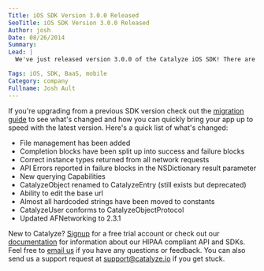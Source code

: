 ```yaml
---
Title: iOS SDK Version 3.0.0 Released
SeoTitle: iOS SDK Version 3.0.0 Released
Author: josh
Date: 08/26/2014
Summary: 
Lead: |
  We've just released version 3.0.0 of the Catalyze iOS SDK! There are tons of new resources in the SDK to help you build HIPAA compliant mobile apps that will change healthcare. Head on over to the [github repo](https://github.com/catalyzeio/catalyze-ios-sdk) to get started.  The README has tons of examples and details on how to install the SDK.

Tags: iOS, SDK, BaaS, mobile
Category: company
Fullname: Josh Ault
---
```

If you're upgrading from a previous SDK version check out the [migration guide](https://github.com/catalyzeio/catalyze-ios-sdk/wiki/ios-3.0-migration-guide) to see what's changed and how you can quickly bring your app up to speed with the latest version. Here's a quick list of what's changed:

* File management has been added
* Completion blocks have been split up into success and failure blocks
* Correct instance types returned from all network requests
* API Errors reported in failure blocks in the NSDictionary result parameter
* New querying Capabilities
* CatalyzeObject renamed to CatalyzeEntry (still exists but deprecated)
* Ability to edit the base url
* Almost all hardcoded strings have been moved to constants
* CatalyzeUser conforms to CatalyzeObjectProtocol
* Updated AFNetworking to 2.3.1

New to Catalyze? [Signup](https://dashboard.catalyze.io/signup) for a free trial account or check out our [documentation](https://dashboard.catalyze.io/resources) for information about our HIPAA compliant API and SDKs. Feel free to [email us](mailto:hello@catalyze.io) if you have any questions or feedback. You can also send us a support request at [support@catalyze.io](mailto:support@catalyze.io) if you get stuck.

